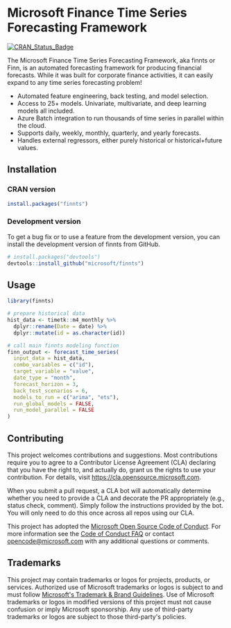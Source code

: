 # Microsoft Finance Time Series Forecasting Framework

<!-- badges: start -->
[![CRAN\_Status\_Badge](http://www.r-pkg.org/badges/version/finnts)](https://cran.r-project.org/package=finnts)
<!-- badges: end -->

The Microsoft Finance Time Series Forecasting Framework, aka finnts or Finn, is an automated forecasting framework for producing financial forecasts. While it was built for corporate finance activities, it can easily expand to any time series forecasting problem!

- Automated feature engineering, back testing, and model selection. 
- Access to 25+ models. Univariate, multivariate, and deep learning models all included. 
- Azure Batch integration to run thousands of time series in parallel within the cloud. 
- Supports daily, weekly, monthly, quarterly, and yearly forecasts. 
- Handles external regressors, either purely historical or historical+future values.

## Installation

### CRAN version

``` r
install.packages("finnts")
```

### Development version

To get a bug fix or to use a feature from the development version, you
can install the development version of finnts from GitHub.

``` r
# install.packages("devtools")
devtools::install_github("microsoft/finnts")
```

## Usage

``` r
library(finnts)

# prepare historical data
hist_data <- timetk::m4_monthly %>%
  dplyr::rename(Date = date) %>%
  dplyr::mutate(id = as.character(id))

# call main finnts modeling function
finn_output <- forecast_time_series(
  input_data = hist_data,
  combo_variables = c("id"),
  target_variable = "value",
  date_type = "month",
  forecast_horizon = 3,
  back_test_scenarios = 6, 
  models_to_run = c("arima", "ets"), 
  run_global_models = FALSE, 
  run_model_parallel = FALSE
)
```

## Contributing

This project welcomes contributions and suggestions.  Most contributions require you to agree to a
Contributor License Agreement (CLA) declaring that you have the right to, and actually do, grant us
the rights to use your contribution. For details, visit https://cla.opensource.microsoft.com.

When you submit a pull request, a CLA bot will automatically determine whether you need to provide
a CLA and decorate the PR appropriately (e.g., status check, comment). Simply follow the instructions
provided by the bot. You will only need to do this once across all repos using our CLA.

This project has adopted the [Microsoft Open Source Code of Conduct](https://opensource.microsoft.com/codeofconduct/).
For more information see the [Code of Conduct FAQ](https://opensource.microsoft.com/codeofconduct/faq/) or
contact [opencode@microsoft.com](mailto:opencode@microsoft.com) with any additional questions or comments.

## Trademarks

This project may contain trademarks or logos for projects, products, or services. Authorized use of Microsoft 
trademarks or logos is subject to and must follow 
[Microsoft's Trademark & Brand Guidelines](https://www.microsoft.com/en-us/legal/intellectualproperty/trademarks).
Use of Microsoft trademarks or logos in modified versions of this project must not cause confusion or imply Microsoft sponsorship.
Any use of third-party trademarks or logos are subject to those third-party's policies.